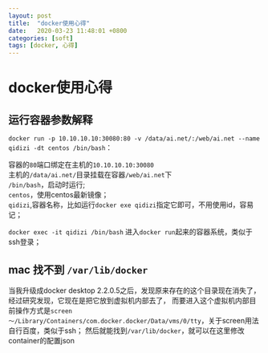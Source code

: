```yaml
---
layout: post
title:  "docker使用心得"
date:   2020-03-23 11:48:01 +0800
categories: [soft]
tags: [docker, 心得]
---  
```



# docker使用心得   

## 运行容器参数解释  

`docker run -p 10.10.10.10:30080:80 -v /data/ai.net/:/web/ai.net --name qidizi -dt centos /bin/bash`：   

容器的`80`端口绑定在主机的`10.10.10.10:30080`   
主机的`/data/ai.net/`目录挂载在容器`/web/ai.net`下   
`/bin/bash`，启动时运行;  
`centos`，使用centos最新镜像；   
`qidizi`,容器名称，比如运行`docker exe qidizi`指定它即可，不用使用id，容易记；  

`docker exec -it qidizi /bin/bash`  进入`docker run`起来的容器系统，类似于ssh登录；  


## mac 找不到 `/var/lib/docker`   

当我升级成docker desktop 2.2.0.5之后，发现原来存在的这个目录现在消失了，经过研究发现，它现在是把它放到虚拟机内部去了，
而要进入这个虚拟机内部目前操作方式是`screen ～/Library/Containers/com.docker.docker/Data/vms/0/tty`，关于screen用法自行百度，类似于ssh； 
然后就能找到`/var/lib/docker`，就可以在这里修改container的配置json   

